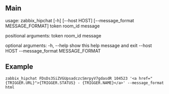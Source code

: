 Main
----

usage: zabbix_hipchat [-h] [--host HOST] [--message_format MESSAGE_FORMAT]
                      token room_id message

positional arguments:
  token
  room_id
  message

optional arguments:
  -h, --help            show this help message and exit
  --host HOST
  --message_format MESSAGE_FORMAT

Example
-------
``zabbix_hipchat FDsDs3SiZVGUpsadczcSmrpyV7gdasdR 104523 '<a href="{TRIGGER.URL}">{TRIGGER.STATUS} - {TRIGGER.NAME}</a>' --message_format html``
